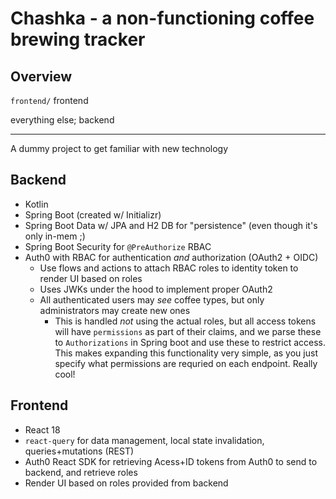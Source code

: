 # Chashka - a non-functioning coffee brewing tracker

## Overview

`frontend/` frontend

everything else; backend

------

A dummy project to get familiar with new technology

## Backend
- Kotlin
- Spring Boot (created w/ Initializr)
- Spring Boot Data w/ JPA and H2 DB for "persistence" (even though it's only in-mem ;)
- Spring Boot Security for `@PreAuthorize` RBAC
- Auth0 with RBAC for authentication _and_ authorization (OAuth2 + OIDC)
  - Use flows and actions to attach RBAC roles to identity token to render UI based on roles
  - Uses JWKs under the hood to implement proper OAuth2
  - All authenticated users may _see_ coffee types, but only administrators may create new ones
    - This is handled _not_ using the actual roles, but all access tokens will have `permissions` as part of their claims, and we parse these to `Authorizations` in Spring boot and use these to restrict access. This makes expanding this functionality very simple, as you just specify what permissions are requried on each endpoint. Really cool!

## Frontend
- React 18
- `react-query` for data management, local state invalidation, queries+mutations (REST)
- Auth0 React SDK for retrieving Acess+ID tokens from Auth0 to send to backend, and retrieve roles
- Render UI based on roles provided from backend